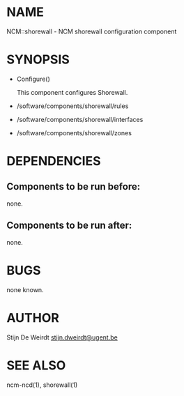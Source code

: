 # NAME

NCM::shorewall - NCM shorewall configuration component

# SYNOPSIS

- Configure()

    This component configures Shorewall.

- /software/components/shorewall/rules
- /software/components/shorewall/interfaces
- /software/components/shorewall/zones

# DEPENDENCIES

## Components to be run before:

none.

## Components to be run after:

none.

# BUGS

none known.

# AUTHOR

Stijn De Weirdt <stijn.dweirdt@ugent.be>

# SEE ALSO

ncm-ncd(1), shorewall(1)

